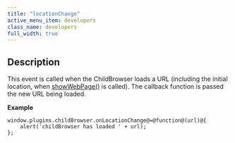 ```yaml
---
title: "locationChange"
active_menu_item: developers
class_name: developers
full_width: true
---
```



## Description

This event is called when the ChildBrowser loads a URL (including the initial location, when [showWebPage()](../methods/showwebpage) is called). The callback function is passed the new URL being loaded.

**Example**

    window.plugins.childBrowser.onLocationChange@=@function@(url)@{
        alert('childBrowser has loaded ' + url);
    };
   


